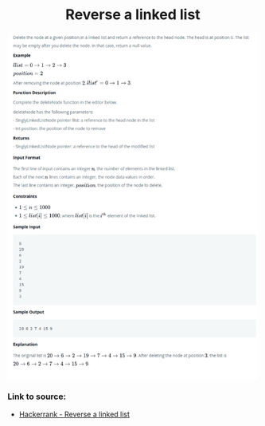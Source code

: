 <h1 align="center">Reverse a linked list</h1>

![alt text](https://github.com/matthew01lokiet/Algorithmic-exercises/blob/main/z_description_images/Linked%20List/delete_a_node_from_a_linked_list.png?raw=true)

### Link to source: 
- <a href="https://www.hackerrank.com/challenges/reverse-a-linked-list/problem">Hackerrank - Reverse a linked list</a>